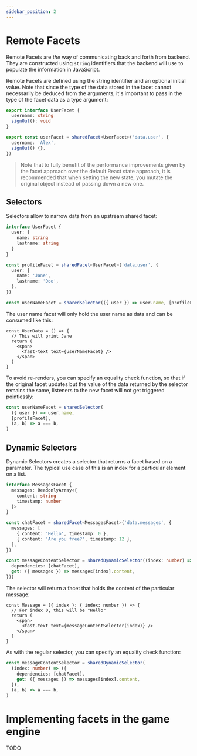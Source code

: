 ```yaml
---
sidebar_position: 2
---
```


# Remote Facets

Remote Facets are _the_ way of communicating back and forth from backend. They are constructed using `string` identifiers that the backend will use to populate the information in JavaScript.

Remote Facets are defined using the string identifier and an optional initial value. Note that since the type of the data stored in the facet cannot necessarily be deduced from the arguments, it's important to pass in the type of the facet data as a type argument:

```ts
export interface UserFacet {
  username: string
  signOut(): void
}

export const userFacet = sharedFacet<UserFacet>('data.user', {
  username: 'Alex',
  signOut() {},
})
```

> Note that to fully benefit of the performance improvements given by the facet approach over the default React state approach, it is recommended that when setting the new state, you mutate the original object instead of passing down a new one.

## Selectors

Selectors allow to narrow data from an upstream shared facet:

```ts
interface UserFacet {
  user: {
    name: string
    lastname: string
  }
}

const profileFacet = sharedFacet<UserFacet>('data.user', {
  user: {
    name: 'Jane',
    lastname: 'Doe',
  },
})

const userNameFacet = sharedSelector(({ user }) => user.name, [profileFacet])
```

The user name facet will only hold the user name as data and can be consumed like this:

```tsx
const UserData = () => {
  // This will print Jane
  return (
    <span>
      <fast-text text={userNameFacet} />
    </span>
  )
}
```

To avoid re-renders, you can specify an equality check function, so that if the original facet updates but the value of the data returned by the selector remains the same, listeners to the new facet will not get triggered pointlessly:

```ts
const userNameFacet = sharedSelector(
  ({ user }) => user.name,
  [profileFacet],
  (a, b) => a === b,
)
```

## Dynamic Selectors

Dynamic Selectors creates a selector that returns a facet based on a parameter. The typical use case of this is an index for a particular element on a list.

```ts
interface MessagesFacet {
  messages: ReadonlyArray<{
    content: string
    timestamp: number
  }>
}

const chatFacet = sharedFacet<MessagesFacet>('data.messages', {
  messages: [
    { content: 'Hello', timestamp: 0 },
    { content: 'Are you free?', timestamp: 12 },
  ],
})

const messageContentSelector = sharedDynamicSelector((index: number) => ({
  dependencies: [chatFacet],
  get: ({ messages }) => messages[index].content,
}))
```

The selector will return a facet that holds the content of the particular message:

```tsx
const Message = ({ index }: { index: number }) => {
  // For index 0, this will be "Hello"
  return (
    <span>
      <fast-text text={messageContentSelector(index)} />
    </span>
  )
}
```

As with the regular selector, you can specify an equality check function:

```ts
const messageContentSelector = sharedDynamicSelector(
  (index: number) => ({
    dependencies: [chatFacet],
    get: ({ messages }) => messages[index].content,
  }),
  (a, b) => a === b,
)
```

# Implementing facets in the game engine

TODO
